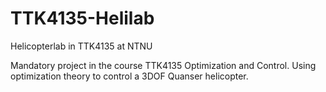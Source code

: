 # TTK4135-Helilab
Helicopterlab in TTK4135 at NTNU

Mandatory project in the course TTK4135 Optimization and Control. Using optimization theory to control a 3DOF Quanser helicopter. 
